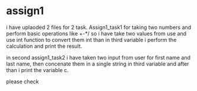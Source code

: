 # assign1
i have uplaoded 2 files for 2 task.
Assign1_task1 for taking two  numbers and perform basic operations like +-*/ so i have take two values from use and use int function to convert them int than in third variable i perform the calculation and print the result.

in second assign1_task2
i have taken two input from user for first name and last name, then concenate them in a single string in third variable and after than i print the variable c.

please check
